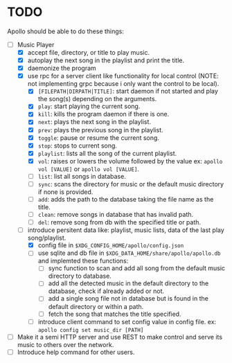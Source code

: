 # TODO
Apollo should be able to do these things:
- [ ] Music Player
  - [x] accept file, directory, or title to play music.
  - [x] autoplay the next song in the playlist and print the title.
  - [x] daemonize the program
  - [x] use rpc for a server client like functionality for local control (NOTE: not implementing grpc because i only want the control to be local).
    - [x] `[FILEPATH|DIRPATH|TITLE]`: start daemon if not started and play the song(s) depending on the arguments.
    - [x] `play`: start playing the current song.
    - [x] `kill`: kills the program daemon if there is one.
    - [x] `next`: plays the next song in the playlist.
    - [x] `prev`: plays the previous song in the playlist.
    - [x] `toggle`: pause or resume the current song.
    - [x] `stop`: stops to current song.
    - [x] `playlist`: lists all the song of the current playlist.
    - [x] `vol`: raises or lowers the volume followed by the value ex: `apollo vol [VALUE]` or `apollo vol [VALUE]`.
    - [ ] `list`: list all songs in database.
    - [ ] `sync`: scans the directory for music or the default music directory if none is provided.
    - [ ] `add`: adds the path to the database taking the file name as the title.
    - [ ] `clean`: remove songs in database that has invalid path.
    - [ ] `del`: remove song from db with the specified title or path.
  - [ ] introduce persitent data like: playlist, music lists, data of the last play song/playlist.
    - [x] config file in `$XDG_CONFIG_HOME/apollo/config.json`
    - [ ] use sqlite and db file in `$XDG_DATA_HOME/share/apollo/apollo.db` and implemted these functions:
      - [ ] sync function to scan and add all song from the default music directory to database.
      - [ ] add all the detected music in the default directory to the database, check if already added or not.
      - [ ] add a single song file not in database but is found in the default directory or within a path.
      - [ ] fetch the song that matches the title specified.
    - [ ] introduce client command to set config value in config file. ex: `apollo config set music_dir [PATH]`
- [ ] Make it a semi HTTP server and use REST to make control and serve its music to others over the network.
- [ ] Introduce help command for other users.

